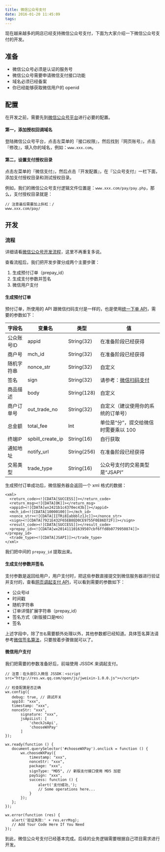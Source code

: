 ```yaml
---
title: 微信公众号支付
date: 2016-01-20 11:45:09
tags:
---
```


现在越来越多的网店已经支持微信公众号支付，下面为大家介绍一下微信公众号支付的开发。

## 准备

- 微信公众号必须是认证的服务号
- 微信公众号需要申请微信支付接口功能
- 域名必须已经备案
- 你已经能够获取微信用户的 openid

## 配置
在开发之前，需要先到[微信公众号平台](https://mp.weixin.qq.com)进行必要的配置。

<!-- more -->

#### 第一，添加授权回调域名
登陆微信公众号平台，点击左菜单的『接口权限』，然后找到『网页账号』，点击『修改』，填入你的域名，例如：`www.xxx.com`。

#### 第二，设置支付授权目录
点击左菜单的『微信支付』，然后点击『开发配置』，在『公众号支付』一栏下面，添加支付授权目录和测试授权目录。

例如，我们的微信公众号支付逻辑文件位置是：`www.xxx.com/pay/pay.php`，那么，支付授权目录就是：

```
// 注意最后需要加上斜杠：/
www.xxx.com/pay/
```

## 开发

### 流程
详细请看[微信公众号开发流程](https://pay.weixin.qq.com/wiki/doc/api/jsapi.php?chapter=7_4)，这里不再重复多说。

查看流程后，我们把开发步骤分成两个主要步骤：

1. 生成预付订单（prepay_id）
2. 生成支付参数并签名
3. 微信用户支付

#### 生成预付订单
预付订单，所使用的 API 跟微信扫码支付是一样的，也是使用[统一下单 API](https://pay.weixin.qq.com/wiki/doc/api/jsapi.php?chapter=9_1)，需要的参数如下：


| 字段名        | 变量名         | 类型           | 值 |
| ------------ | ------------- | ------------- | ------------- |
| 公众账号ID | appid | String(32) | 在准备阶段已经获得 |
| 商户号 | mch_id | String(32) | 在准备阶段已经获得 |
| 随机字符串 | nonce_str | String(32) | 自定义 |
| 签名 | sign | String(32) | 请参考：[微信扫码支付](http://www.chenzifeng.net/index.php/2016/01/23/%E5%BE%AE%E4%BF%A1%E6%89%AB%E7%A0%81%E6%94%AF%E4%BB%98%E5%BC%80%E5%8F%91/) |
| 商品描述 | body | String(128) | 自定义 |
| 商户订单号 | out_trade_no | String(32) | 自定义（建议使用你的系统的订单号） |
| 总金额 | total_fee | Int | 单位是“分”，提交给微信时需要乘以 100 |
| 终端IP | spbill_create_ip | String(16) | 自行获取 |
| 通知地址 | notify_url | String(256) | 在准备阶段已经获得 |
| 交易类型 | trade_type | String(16) | 公众号支付的交易类型是“JSAPI” |

生成预付订单成功后，微信服务器会返回一个 xml 格式的数据：

 ```
 <xml>
   <return_code><![CDATA[SUCCESS]]></return_code>
   <return_msg><![CDATA[OK]]></return_msg>
   <appid><![CDATA[wx2421b1c4370ec43b]]></appid>
   <mch_id><![CDATA[10000100]]></mch_id>
   <nonce_str><![CDATA[IITRi8Iabbblz1Jc]]></nonce_str>
   <sign><![CDATA[7921E432F65EB8ED0CE9755F0E86D72F]]></sign>
   <result_code><![CDATA[SUCCESS]]></result_code>
   <prepay_id><![CDATA[wx201411101639507cbf6ffd8b0779950874]]></prepay_id>
   <trade_type><![CDATA[JSAPI]]></trade_type>
</xml>
 ```

我们把中间的 `prepay_id` 提取出来。

#### 生成支付参数并签名

支付参数是返回给用户，用户支付时，把这些参数直接提交到微信服务器进行验证并支付的，查看[网页调起支付 API](https://pay.weixin.qq.com/wiki/doc/api/jsapi.php?chapter=7_7&index=6#)，可以看到需要的参数如下：

- 公众号id
- 时间戳
- 随机字符串
- 订单详情扩展字符串（prepay_id）
- 签名方式（新版接口是`MD5`）
- 签名

上述字段中，除了`签名`需要额外处理以外，其他参数都已经知道。具体签名算法请参考[微信签名算法](https://pay.weixin.qq.com/wiki/doc/api/jsapi.php?chapter=4_3)，只要按着步骤做就可以了。

#### 微信用户支付
我们把需要的参数准备好后，前端使用 JSSDK 来调起支付。

```
// 注意：在头部引入微信 JSSDK：<script src="http://res.wx.qq.com/open/js/jweixin-1.0.0.js"></script>

// 检查配置是否正确
wx.config({
   debug: true, // 调试开关
   appId: "xxx",
   timestamp: "xxx",
   nonceStr: "xxx",
       signature: "xxx",
       jsApiList: [
           'checkJsApi',
           'chooseWXPay'
       ]
});

wx.ready(function () {
   document.querySelector('#chooseWXPay').onclick = function () {
       wx.chooseWXPay({
           timestamp: "xxx",
           nonceStr: "xxx",
           package: "xxx",
           signType: "MD5", // 新版支付接口使用 MD5 加密
           paySign: "xxx",
           success: function () {
               alert('支付成功,');
               // Some operations here...
           }
       });
   };
});
    
wx.error(function (res) {
   alert('验证失败:' + res.errMsg);
   // Add Your Code Here If You Need
});
```

到此，微信公众号支付已经基本完成。后续的业务逻辑需要根据自己项目需求进行开发。

